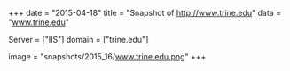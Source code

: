 
+++
date = "2015-04-18"
title = "Snapshot of http://www.trine.edu"
data = "www.trine.edu"

Server = ["IIS"]
domain = ["trine.edu"]

  image = "snapshots/2015_16/www.trine.edu.png"
+++
#
